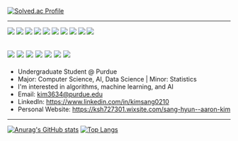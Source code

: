 [![Solved.ac Profile](http://mazassumnida.wtf/api/v2/generate_badge?boj=ilksh)](https://solved.ac/ilksh)

---
<img src="https://img.shields.io/badge/C++-00599C?style=flat-square&logo=cplusplus&logoColor=white"> <img src="https://img.shields.io/badge/C-A8B9CC?style=flat-square&logo=c&logoColor=white"> <img src="https://img.shields.io/badge/Python-3776AB?style=flat-square&logo=python&logoColor=white"> <img src="https://img.shields.io/badge/Java-007396?style=flat-square&logo=java&logoColor=white"> <img src="https://img.shields.io/badge/Rust-000000?style=flat-square&logo=Rust&logoColor=white"> <img src="https://img.shields.io/badge/R-276DC3?style=flat-square&logo=r&logoColor=white"> <img src="https://img.shields.io/badge/HTML5-E34F26?style=flat-square&logo=html5&logoColor=white">  <img src="https://img.shields.io/badge/Swift-F05138?style=flat-square&logo=swift&logoColor=white"> <img src="https://img.shields.io/badge/JavaScript-F7DF1E?style=flat-square&logo=JavaScript&logoColor=white"> <img src="https://img.shields.io/badge/SQL-4479A1?style=flat-square&logo=SQL&logoColor=white"> 


<img src="https://img.shields.io/badge/GitHub-181717?style=flat-square&logo=github&logoColor=white"> <img src="https://img.shields.io/badge/Xcode-147EFB?style=flat-square&logo=xcode&logoColor=white"> <img src="https://img.shields.io/badge/PyCharm-000000?style=flat-square&logo=pycharm&logoColor=white">  <img src="https://img.shields.io/badge/IntelliJ IDEA-000000?style=flat-square&logo=intellijidea&logoColor="> <img src="https://img.shields.io/badge/Visual Studio Code-007ACC?style=flat-square&logo=visual studio code&logoColor=white"> <img src="https://img.shields.io/badge/Jupyter-F37626?style=flat-square&logo=jupyter&logoColor=white"> <img src="https://img.shields.io/badge/RStudio-75AADB?style=flat-square&logo=rstudio&logoColor=black">
---
- Undergraduate Student @ Purdue 
- Major: Computer Science, AI, Data Science | Minor: Statistics
- I'm interested in algorithms, machine learning, and AI
- Email: kim3634@purdue.edu
- LinkedIn: https://www.linkedin.com/in/kimsang0210
- Personal Website: https://ksh727301.wixsite.com/sang-hyun--aaron-kim
---
[![Anurag's GitHub stats](https://github-readme-stats.vercel.app/api?username=ilksh&title_color=6565DE&bg_color=0B173F&text_color=45EDF0&icon_color=C056DF&theme=radical&show_icons=true)](https://github.com/ilksh/github-readme-stats)
[![Top Langs](https://github-readme-stats.vercel.app/api/top-langs/?username=ilksh&langs_count=3)](https://github.com/anuraghazra/github-readme-stats)


<!--
**ilksh/ilksh** is a ✨ _special_ ✨ repository because its `README.md` (this file) appears on your GitHub profile.

